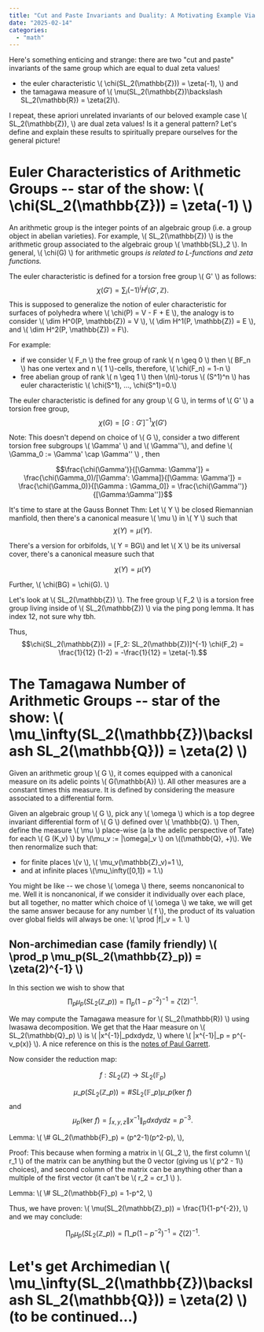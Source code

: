 ```yaml
---
title: "Cut and Paste Invariants and Duality: A Motivating Example Via zeta(-1), zeta(2) and SL_2Z"
date: "2025-02-14"
categories: 
  - "math"
---
```

Here's something enticing and strange: there are two "cut and paste" invariants of the same group which are equal to dual zeta values! 
- the euler characteristic \\( \chi(SL_2(\mathbb{Z})) = \zeta(-1), \\) and
- the tamagawa measure of \\( \mu(SL_2(\mathbb{Z})\backslash SL_2(\mathbb{R}) = \zeta(2)\\).

I repeat, these apriori unrelated invariants of our beloved example case \\( SL_2(\mathbb{Z}), \\) are dual zeta values! Is it a general pattern? Let's define and explain these results to spiritually prepare ourselves for the general picture!

# Euler Characteristics of Arithmetic Groups -- star of the show: \\( \chi(SL_2(\mathbb{Z})) = \zeta(-1) \\)

An arithmetic group is the integer points of an algebraic group (i.e. a group object in abelian varieties). For example, \\( SL_2(\mathbb{Z}) \\) is the arithmetic group associated to the algebraic group \\( \mathbb{SL}_2 \\). In general, \\( \chi(G) \\) for arithmetic groups *is related to L-functions and zeta functions.* 

The euler characteristic is defined for a torsion free group \\( G' \\) as follows:  $$ \chi(G') = \sum_i (-1)^i H^i(G', \mathbb{Z}).$$  This is supposed to generalize the notion of euler characteristic for surfaces of polyhedra where \\( \chi(P) = V - F + E \\), the analogy is to consider \\( \dim H^0(P, \mathbb{Z}) = V \\), \\( \dim H^1(P, \mathbb{Z}) = E \\), and \\( \dim H^2(P, \mathbb{Z}) = F\\).

For example:
- if we consider \\( F_n \\) the free group of rank \\( n \geq 0 \\) then \\( BF_n \\) has one vertex and n \\( 1 \\)-cells, therefore, \\( \chi(F_n) = 1-n \\)
- free abelian group of rank \\( n \geq 1 \\) then \\(n\\)-torus \\( (S^1)^n \\) has euler characteristic \\( \chi(S^1), ..., \chi(S^1)=0.\\)

The euler characteristic is defined for any group \\( G \\), in terms of \\( G' \\) a torsion free group, 
$$\chi(G) = [G: G']^{-1}\chi(G')$$

Note: This doesn't depend on choice of \\( G \\), consider a two different torsion free subgroups \\( \Gamma' \\) and \\( \Gamma''\\), and define \\( \Gamma_0 := \Gamma' \cap \Gamma'' \\) , then

$$\frac{\chi(\Gamma')}{[\Gamma: \Gamma']} = \frac{\chi(\Gamma_0)/[\Gamma': \Gamma]}{[\Gamma: \Gamma']} = \frac{\chi(\Gamma_0)}{[\Gamma : \Gamma_0]} = \frac{\chi(\Gamma'')}{[\Gamma:\Gamma'']}$$

It's time to stare at the Gauss Bonnet Thm: Let \\( Y \\) be closed Riemannian manfiold, then there's a canonical measure \\( \mu \\) in \\( Y \\) such that $$\chi(Y) = \mu(Y).$$

There's a version for orbifolds, \\( Y = BG\\) and let \\( X \\) be its universal cover, there's a canonical measure such that 

$$\chi(Y)= \mu(Y)$$

Further, \\( \chi(BG) = \chi(G). \\)

Let's look at \\( SL_2(\mathbb{Z}) \\). The free group \\( F_2 \\) is a torsion free group living inside of \\( SL_2(\mathbb{Z}) \\) via the ping pong lemma. It has index 12, not sure why tbh. 

Thus, $$\chi(SL_2(\mathbb{Z})) = [F_2: SL_2(\mathbb{Z})]^{-1} \chi(F_2) = \frac{1}{12} (1-2) = -\frac{1}{12} = \zeta(-1).$$

# The Tamagawa Number of Arithmetic Groups -- star of the show: \\( \mu_\infty(SL_2(\mathbb{Z})\backslash SL_2(\mathbb{Q})) = \zeta(2) \\) 

Given an arithmetic group \\( G \\), it comes equipped with a canonical measure on its adelic points \\( G(\mathbb{A}) \\). All other measures are a constant times this measure. It is defined by considering the measure associated to a differential form.

Given an algebraic group \\( G \\), pick any \\( \omega \\) which is a top degree invariant differential form of \\( G \\) defined over \\( \mathbb{Q}. \\) Then, define the measure \\( \mu \\) place-wise (a la the adelic perspective of Tate) for each \\( G (K_v) \\) by \\(\mu_v := |\omega|_v \\) on \\((\mathbb{Q}, +)\\). We then renormalize such that: 
- for finite places \\(v \\), \\( \mu_v(\mathbb{Z}\_v)=1 \\),
- and at infinite places \\(\mu_\infty([0,1]) = 1.\\)

You might be like -- we chose \\( \omega \\) there, seems noncanonical to me. Well it is noncanonical, if we consider it individually over each place, but all together, no matter which choice of \\( \omega \\) we take, we will get the same answer because for any number \\( f \\), the product of its valuation over global fields will always be one: \\( \prod \|f\|\_v = 1. \\)

## Non-archimedian case (family friendly) \\( \prod_p \mu_p(SL_2(\mathbb{Z}_p)) = \zeta(2)^{-1} \\)

In this section we wish to show that $$ \prod_p \mu_p(SL_2(\mathbb{Z}\_p)) = \prod_{p} (1-p^{-2})^{-1} = \zeta(2)^{-1}.$$

We may compute the Tamagawa measure for \\( SL_2(\mathbb{R}) \\) using Iwasawa decomposition. We get that the Haar measure on \\( SL_2(\mathbb{Q}_p) \\) is \\( \|x^{-1}\|_pdxdydz, \\) where \\( \|x^{-1}\|_p = p^{-v_p(x)} \\). A nice reference on this is the [notes of Paul Garrett](https://www-users.cse.umn.edu/~garrett/m/v/volumes.pdf). 

Now consider the reduction map: 

$$f: SL_2(\mathbb{Z}) \to SL_2(\mathbb{F}_p)$$

$$\mu\_p(SL_2(\mathbb{Z}\_p))= \# SL_2(\mathbb{F}\_p)\mu\_p(\text{ker } f)$$  and $$\mu_p(\text{ker } f) = \int_{x,y,z} \|x^{-1}\|_p dxdydz = p^{-3}.$$

Lemma: \\( \\# GL_2(\mathbb{F}_p) = (p^2-1)(p^2-p), \\),

Proof: This because when forming a matrix in \\( GL_2 \\), the first column \\( r_1 \\) of the matrix can be anything but the 0 vector (giving us \\( p^2 - 1\\) choices), and second column of the matrix can be anything other than a multiple of the first vector (it can't be \\( r_2 = cr_1 \\) ).  

Lemma: \\( \\# SL_2(\mathbb{F}_p) = 1-p^2, \\) 

Thus, we have proven: \\( \mu(SL_2(\mathbb{Z}_p)) = \frac{1}{1-p^{-2}}, \\) and we may conclude:

$$\prod_{p} \mu_p(SL_2(\mathbb{Z}\_p)) = \prod\_{p} (1-p^{-2})^{-1} = \zeta(2)^{-1}.$$

# Let's get Archimedian \\( \mu_\infty(SL_2(\mathbb{Z})\backslash SL_2(\mathbb{Q})) = \zeta(2) \\)  (to be continued...)
